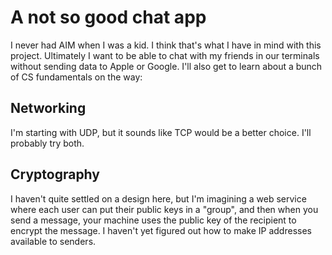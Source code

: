 
# A not so good chat app

I never had AIM when I was a kid.
I think that's what I have in mind with this project.
Ultimately I want to be able to chat with my friends in our terminals
without sending data to Apple or Google.
I'll also get to learn about a bunch of CS fundamentals on the way:

## Networking

I'm starting with UDP, but it sounds like TCP would be a better choice.
I'll probably try both.

## Cryptography

I haven't quite settled on a design here, but I'm imagining a web service
where each user can put their public keys in a "group", and then
when you send a message, your machine uses the public key of the recipient to
encrypt the message.
I haven't yet figured out how to make IP addresses available to senders.
